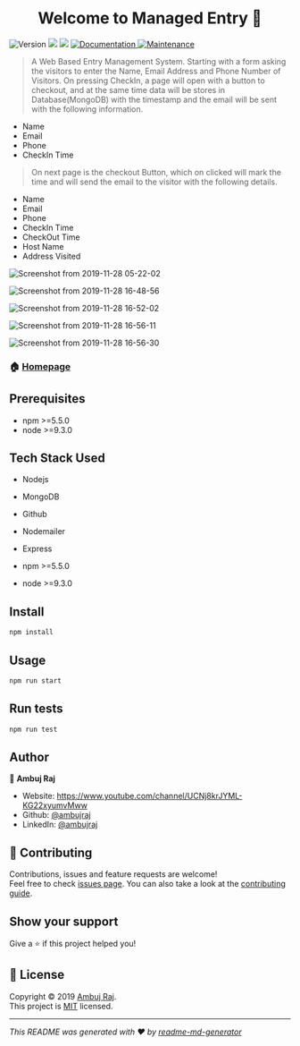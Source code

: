 <h1 align="center">Welcome to Managed Entry 👋</h1>
<p>
  <img alt="Version" src="https://img.shields.io/badge/version-1.0.0-blue.svg?cacheSeconds=2592000" />
  <img src="https://img.shields.io/badge/npm-%3E%3D5.5.0-blue.svg" />
  <img src="https://img.shields.io/badge/node-%3E%3D9.3.0-blue.svg" />
  <a href="https://github.com/ambujraj/ManagedEntry/blob/master/README.md" target="_blank">
    <img alt="Documentation" src="https://img.shields.io/badge/documentation-yes-brightgreen.svg" />
  </a>
  <a href="https://github.com/ambujraj/ManagedEntry/graphs/commit-activity" target="_blank">
    <img alt="Maintenance" src="https://img.shields.io/badge/Maintained%3F-yes-green.svg" />
  </a>
  
</p>

> A Web Based Entry Management System. Starting with a form asking the visitors to enter the Name, Email Address and Phone Number of Visitors.
> On pressing CheckIn, a page will open with a button to checkout, and at the same time data will be stores in Database(MongoDB) with the timestamp and the email will be sent with the following information.
* Name
* Email
* Phone
* CheckIn Time

> On next page is the checkout Button, which on clicked will mark the time and will send the email to the visitor with the following details.
* Name
* Email
* Phone
* CheckIn Time
* CheckOut Time
* Host Name
* Address Visited

![Screenshot from 2019-11-28 05-22-02](https://user-images.githubusercontent.com/29935993/69766699-30895400-119f-11ea-8868-d60acb4d2061.png)

![Screenshot from 2019-11-28 16-48-56](https://user-images.githubusercontent.com/29935993/69802280-3adb3a80-11ff-11ea-82e3-e88c7f4b3ca6.png)

![Screenshot from 2019-11-28 16-52-02](https://user-images.githubusercontent.com/29935993/69802378-74ac4100-11ff-11ea-99fe-6d87d0309bf9.png)

![Screenshot from 2019-11-28 16-56-11](https://user-images.githubusercontent.com/29935993/69802679-1338a200-1200-11ea-826e-9b63f6916a6c.png)

![Screenshot from 2019-11-28 16-56-30](https://user-images.githubusercontent.com/29935993/69802681-1469cf00-1200-11ea-8288-58445e2c84d5.png)


### 🏠 [Homepage](http://github.com/ambujraj/ManagedEntry)

## Prerequisites

- npm >=5.5.0
- node >=9.3.0

## Tech Stack Used 
 - Nodejs
 - MongoDB
 - Github
 - Nodemailer
 - Express

- npm >=5.5.0
- node >=9.3.0

## Install

```sh
npm install
```

## Usage

```sh
npm run start
```

## Run tests

```sh
npm run test
```

## Author

👤 **Ambuj Raj**

* Website: https://www.youtube.com/channel/UCNj8krJYML-KG22xyumvMww
* Github: [@ambujraj](https://github.com/ambujraj)
* LinkedIn: [@ambujraj](https://linkedin.com/in/ambujraj)

## 🤝 Contributing

Contributions, issues and feature requests are welcome!<br />Feel free to check [issues page](https://github.com/ambujraj/ManagedEntry/issues). You can also take a look at the [contributing guide](https://github.com/kefranabg/readme-md-generator/blob/master/CONTRIBUTING.md).

## Show your support

Give a ⭐️ if this project helped you!

## 📝 License

Copyright © 2019 [Ambuj Raj](https://github.com/ambujraj).<br />
This project is [MIT](https://github.com/ambujraj/ManagedEntry/blob/master/LICENSE) licensed.

***
_This README was generated with ❤️ by [readme-md-generator](https://github.com/kefranabg/readme-md-generator)_
